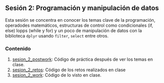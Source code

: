 ## Sesión 2: Programación y manipulación de datos
Esta sesión se concentra en conocer los temas clave de la programación, operadodes matemáticos, estructuras de control como condicionales (if, else) lopps (while y for)
y un poco de manipulación de datos con la biblioteca `dplyr` usando `filter`, `select` entre otros.

### Contenido
1. [sesion_2_postwork](https://github.com/LIZZETHGOMEZ/BEDU-Santander-2021/blob/main/Programaci%C3%B3n%20y%20Estad%C3%ADstica%20con%20R/sesion_2/sesion_2_postwork.R):
Código de práctica después de ver los temas en clase.
2. [sesion_2_retos](https://github.com/LIZZETHGOMEZ/BEDU-Santander-2021/blob/main/Programaci%C3%B3n%20y%20Estad%C3%ADstica%20con%20R/sesion_2/sesion_2_retos.R):
Código de los retos realizados en clase
3. [sesion_2_work](https://github.com/LIZZETHGOMEZ/BEDU-Santander-2021/blob/main/Programaci%C3%B3n%20y%20Estad%C3%ADstica%20con%20R/sesion_2/sesion_2_work.R):
Código de lo visto en clase.
